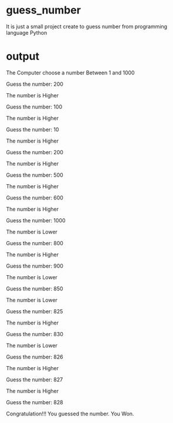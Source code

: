 # guess_number
It is just a small project create to guess number from programming language Python

# output 
The Computer choose a number Between  1 and 1000

Guess the number: 200

The number is Higher

Guess the number: 100

The number is Higher

Guess the number: 10

The number is Higher

Guess the number: 200

The number is Higher

Guess the number: 500

The number is Higher

Guess the number: 600

The number is Higher

Guess the number: 1000

The number is Lower

Guess the number: 800

The number is Higher

Guess the number: 900

The number is Lower

Guess the number: 850

The number is Lower

Guess the number: 825

The number is Higher

Guess the number: 830

The number is Lower

Guess the number: 826

The number is Higher

Guess the number: 827

The number is Higher

Guess the number: 828

Congratulation!!! You guessed the number. You Won.